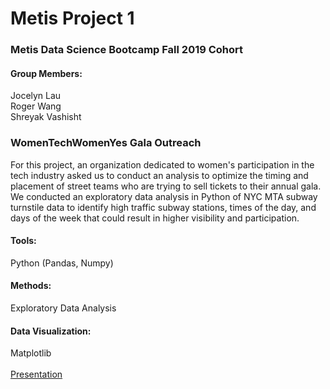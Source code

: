 # Metis Project 1
### Metis Data Science Bootcamp Fall 2019 Cohort

#### Group Members:
Jocelyn Lau<br>
Roger Wang<br>
Shreyak Vashisht<br>

### WomenTechWomenYes Gala Outreach
For this project, an organization dedicated to women's participation in the tech industry asked us to conduct an analysis to optimize the timing and placement of street teams who are trying to sell tickets to their annual gala. We conducted an exploratory data analysis in Python of NYC MTA subway turnstile data to identify high traffic subway stations, times of the day, and days of the week that could result in higher visibility and participation.

#### Tools:
Python (Pandas, Numpy)
#### Methods:
Exploratory Data Analysis
#### Data Visualization:
Matplotlib
<br><br>
[Presentation](https://github.com/jocelynlau/metis-project-1)